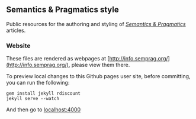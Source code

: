 ## Semantics & Pragmatics style

Public resources for the authoring and styling of [_Semantics & Pragmatics_](http://semprag.org/) articles.

### Website

These files are rendered as webpages at [http://info.semprag.org/](http://info.semprag.org/),
please view them there.

To preview local changes to this Github pages user site, before committing, you can run the following:

    gem install jekyll rdiscount
    jekyll serve --watch

And then go to [localhost:4000](http://127.0.0.1:4000)

<!-- s/(e\.g\.)([^,])/$1,$2/gi -->
<!-- s/(i\.e\.)([^,])/$1,$2/gi -->
<!-- /['"][.,]/ and /[:;]['"]/ are bad -->
